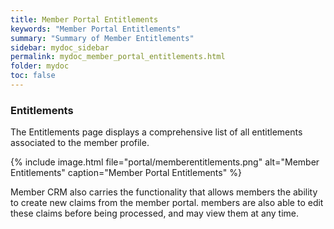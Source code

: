 ```yaml
---
title: Member Portal Entitlements
keywords: "Member Portal Entitlements"
summary: "Summary of Member Entitlements"
sidebar: mydoc_sidebar
permalink: mydoc_member_portal_entitlements.html
folder: mydoc
toc: false
---
```


### Entitlements

The Entitlements page displays a comprehensive list of all entitlements associated to the member profile.

{% include image.html file="portal/memberentitlements.png" alt="Member Entitlements" caption="Member Portal Entitlements" %}

Member CRM also carries the functionality that allows members the ability to create new claims from the member portal. members are also able to edit these claims before being processed, and may view them at any time.
